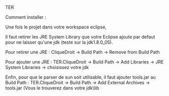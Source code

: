 TER

Comment installer :

Une fois le projet dans votre workspace eclipse,

Il faut retirer les JRE System Library que votre Eclipse ajoute par defaut pour ne laisser qu'une jdk (teste sur la jdk1.8.0_05).

Pour retirer une JRE :
	CliqueDroit -> Build Path -> Remove from Build Path
	
Pour ajouter une JRE :
	TER.CliqueDroit -> Build Path -> Add Libraries -> JRE System Libraries -> choisissez votre jdk

Enfin, pour que le parser de sun soit utilisable, il faut ajouter tools.jar au Build Path :
	TER.CliqueDroit -> Build Path -> Add External Archives -> tools.jar (Vous le trouverez dans votre jdk\lib
	
